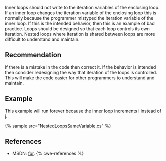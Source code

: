 Inner loops should not write to the iteration variables of the enclosing loop. If an inner loop changes the iteration variable of the enclosing loop this is normally because the programmer mistyped the iteration variable of the inner loop. If this is the intended behavior, then this is an example of bad practice. Loops should be designed so that each loop controls its own iteration. Nested loops where iteration is shared between loops are more difficult to understand and maintain.


## Recommendation
If there is a mistake in the code then correct it. If the behavior is intended then consider redesigning the way that iteration of the loops is controlled. This will make the code easier for other programmers to understand and maintain.


## Example
This example will run forever because the inner loop increments i instead of j.

{% sample src="NestedLoopsSameVariable.cs" %}

## References
* MSDN: [for](http://msdn.microsoft.com/en-us/library/ch45axte.aspx).
{% cwe-references %}
